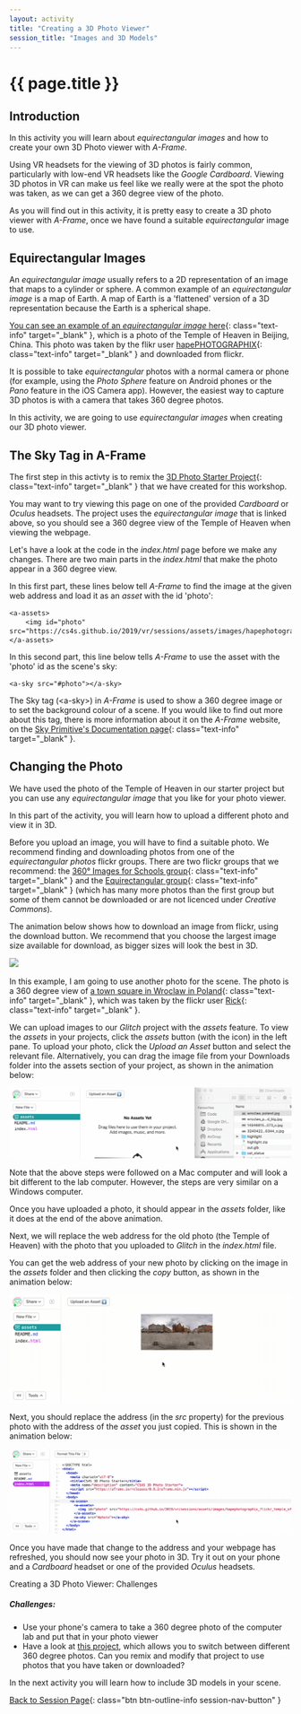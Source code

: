 ```yaml
---
layout: activity
title: "Creating a 3D Photo Viewer"
session_title: "Images and 3D Models"
---
```


# {{ page.title }}

## Introduction

In this activity you will learn about *equirectangular images* and how to create your own 3D Photo viewer with *A-Frame*.

Using VR headsets for the viewing of 3D photos is fairly common, particularly with low-end VR headsets like the *Google Cardboard*. 
Viewing 3D photos in VR can make us feel like we really were at the spot the photo was taken, as we can get a 360 degree view of the photo.

As you will find out in this activity, it is pretty easy to create a 3D photo viewer with *A-Frame*, once we have found a suitable *equirectangular* image to use.

## Equirectangular Images

An *equirectangular image* usually refers to a 2D representation of an image that maps to a cylinder or sphere. A common example of an *equirectangular image* is a map of Earth.
A map of Earth is a 'flattened' version of a 3D representation because the Earth is a spherical shape.

[You can see an example of an *equirectangular image* here](images/hapephotographix_flickr_temple_of_heaven.jpg){: class="text-info" target="_blank" }, which is a photo of the Temple of Heaven in Beijing, China.
This photo was taken by the flikr user [hapePHOTOGRAPHIX](https://www.flickr.com/photos/hapephotographix/){: class="text-info" target="_blank" } and downloaded from flickr.

It is possible to take *equirectangular* photos with a normal camera or phone (for example, using the *Photo Sphere* feature on Android phones or the *Pano* feature in the iOS Camera app).
However, the easiest way to capture 3D photos is with a camera that takes 360 degree photos.

In this activity, we are going to use *equirectangular images* when creating our 3D photo viewer.

## The Sky Tag in A-Frame

The first step in this activty is to remix the [3D Photo Starter Project](https://glitch.com/~cs4s-photo-starter){: class="text-info" target="_blank" } that we have created for this workshop.

You may want to try viewing this page on one of the provided *Cardboard* or *Oculus* headsets.
The project uses the *equirectangular image* that is linked above, so you should see a 360 degree view of the Temple of Heaven when viewing the webpage.

Let's have a look at the code in the *index.html* page before we make any changes.
There are two main parts in the *index.html* that make the photo appear in a 360 degree view.

In this first part, these lines below tell *A-Frame* to find the image at the given web address and load it as an *asset* with the id 'photo':

```
<a-assets>
    <img id="photo" src="https://cs4s.github.io/2019/vr/sessions/assets/images/hapephotographix_flickr_temple_of_heaven.jpg">
</a-assets>
```

In this second part, this line below tells *A-Frame* to use the asset with the 'photo' id as the scene's sky:

```
<a-sky src="#photo"></a-sky>
```

The Sky tag (&lt;a-sky&gt;) in *A-Frame* is used to show a 360 degree image or to set the background colour of a scene.
If you would like to find out more about this tag, there is more information about it on the *A-Frame* website, on the [Sky Primitive's Documentation page](https://aframe.io/docs/0.9.0/primitives/a-sky.html){: class="text-info" target="_blank" }.

## Changing the Photo

We have used the photo of the Temple of Heaven in our starter project but you can use any *equirectangular image* that you like for your photo viewer.

In this part of the activity, you will learn how to upload a different photo and view it in 3D.

Before you upload an image, you will have to find a suitable photo.
We recommend finding and downloading photos from one of the *equirectangular photos* flickr groups.
There are two flickr groups that we recommend: the [360° Images for Schools group](https://www.flickr.com/groups/360images4schools/){: class="text-info" target="_blank" } and the [Equirectangular group](https://www.flickr.com/groups/equirectangular/pool/with/31405306627/){: class="text-info" target="_blank" } (which has many more photos than the first group but some of them cannot be downloaded or are not licenced under *Creative Commons*).

The animation below shows how to download an image from flickr, using the download button.
We recommend that you choose the largest image size available for download, as bigger sizes will look the best in 3D.

<div class="row my-4">
    <div class="col-md-8 offset-md-2">
        <img src="images/photo_download.gif" class="img-fluid border border-info">
    </div>
</div>

In this example, I am going to use another photo for the scene.
The photo is a 360 degree view of [a town square in Wroclaw in Poland](https://www.flickr.com/photos/rueike/14946815001/in/photolist-oLNkmV-oMV6EM-oTzdfi-8LtGrQ-ov4ddt-oymNnE-oxuLFJ-owBRiv-oQUMGp){: class="text-info" target="_blank" }, which was taken by the flickr user [Rick](https://www.flickr.com/photos/rueike/){: class="text-info" target="_blank" }.

We can upload images to our *Glitch* project with the *assets* feature.
To view the *assets* in your projects, click the *assets* button (with the <i class="fas fa-archive"></i> icon) in the left pane.
To upload your photo, click the *Upload an Asset* button and select the relevant file.
Alternatively, you can drag the image file from your Downloads folder into the assets section of your project, as shown in the animation below:

<div class="row my-4">
    <div class="col-md-8 offset-md-2">
        <img src="images/photo_upload.gif" class="img-fluid border border-info">
    </div>
</div>

Note that the above steps were followed on a Mac computer and will look a bit different to the lab computer.
However, the steps are very similar on a Windows computer.

Once you have uploaded a photo, it should appear in the *assets* folder, like it does at the end of the above animation.

Next, we will replace the web address for the old photo (the Temple of Heaven) with the photo that you uploaded to *Glitch* in the *index.html* file.

You can get the web address of your new photo by clicking on the image in the *assets* folder and then clicking the *copy* button, as shown in the animation below:

<div class="row my-4">
    <div class="col-md-8 offset-md-2">
        <img src="images/photo_copy_url.gif" class="img-fluid border border-info">
    </div>
</div>

Next, you should replace the address (in the *src* property) for the previous photo with the address of the *asset* you just copied.
This is shown in the animation below:

<div class="row my-4">
    <div class="col-md-8 offset-md-2">
        <img src="images/photo_change_url.gif" class="img-fluid border border-info">
    </div>
</div>

Once you have made that change to the address and your webpage has refreshed, you should now see your photo in 3D.
Try it out on your phone and a *Cardboard* headset or one of the provided *Oculus* headsets.

<div class="card border-info my-4">
    <div class="card-header">Creating a 3D Photo Viewer: Challenges</div>
    <div class="card-body">
        <h5 class="card-title">Challenges:</h5>
        <ul>
            <li>Use your phone's camera to take a 360 degree photo of the computer lab and put that in your photo viewer</li>
            <li>Have a look at <a href="https://glitch.com/~aframe-gallery" class="text-info" target="blank">this project</a>, which allows you to switch between different 360 degree photos. Can you remix and modify that project to use photos that you have taken or downloaded?</li>
        </ul>
    </div>
</div>

In the next activity you will learn how to include 3D models in your scene.

[Back to Session Page](./){: class="btn btn-outline-info session-nav-button" }